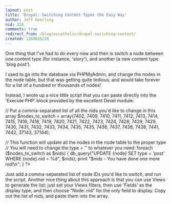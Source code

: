 ```yaml
---
layout: post
title: 'Drupal: Switching Content Types the Easy Way'
author: Jeff Geerling
nid: 228
comments: true
redirect_from: /blog/oscatholic/drupal-switching-content/
created: 1269626226
---
```

<p>
	One thing that I&#39;ve had to do every now and then is switch a node between one content type (for instance, &#39;story&#39;), and another (a new content type &#39;blog post&#39;).</p>
<p>
	I used to go into the database via PHPMyAdmin, and change the nodes in the node table, but that was getting quite tedious, and would take forever for a list of a hundred or thousands of nodes!</p>
<p>
	Instead, I wrote up a nice little script that you can paste directly into the &#39;Execute PHP&#39; block provided by the excellent Devel module:</p>
<?php
return;
// Paste the following into the 'Execute PHP' Devel page to update nodes to a certain content type.

// Put a comma-separated list of all the nids you'd like to change in this array
$nodes_to_switch = array(7402, 7409, 7410, 7411, 7412, 7413, 7414, 7415, 7416, 7418, 7419, 7420, 7421, 7422, 7423, 7424, 7428, 7429, 7429, 7430, 7431, 7432, 7433, 7434, 7435, 7435, 7436, 7437, 7438, 7438, 7441, 7442, 37143, 37144);

// This function will update all the nodes in the node table to the proper type
// You will need to change the type = '<typename>' to whatever you need:
foreach ($nodes_to_switch as $nids) {
  db_query("UPDATE {node} SET type = 'post' WHERE {node}.nid = %d", $nids);
  print "$nids - You have done one more nid!\n";
}
?><p>
	Just add a comma-separated list of node IDs you&#39;d like to switch, and run the script. Another nice thing about this approach is that you can use Views to generate the list; just set your Views filters, then use &#39;Fields&#39; as the display type, and then choose &quot;Node: nid&quot; for the only field to display. Copy out the list of nids, and paste them into the array.</p>
